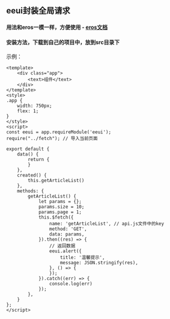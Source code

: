 ## eeui封装全局请求
#### 用法和eros一模一样，方便使用 - [eros文档](https://bmfe.github.io/eros-docs/#/zh-cn/eros_widget?id=axios%ef%bc%88%e8%af%b7%e6%b1%82%ef%bc%89)
#### 安装方法，下载到自己的项目中，放到src目录下
示例：

```vue
<template>
    <div class="app">
        <text>组件</text>
    </div>
</template>
<style>
.app {
    width: 750px;
    flex: 1;
}
</style>
<script>
const eeui = app.requireModule('eeui');
require("../fetch"); // 导入当前页面

export default {
    data() {
        return {
        }
    },
    created() {
        this.getArticleList()
    },
    methods: {
        getArticleList() {
            let params = {};
            params.size = 10;
            params.page = 1;
            this.$fetch({
                name: 'getArticleList', // api.js文件中的key
                method: 'GET',
                data: params,
            }).then((res) => {
            	// 返回数据
                eeui.alert({
                    title: '温馨提示',
                    message: JSON.stringify(res),
                }, () => {
                });
            }).catch((err) => {
            	console.log(err)
            });
        },
    }
};
</script>

```